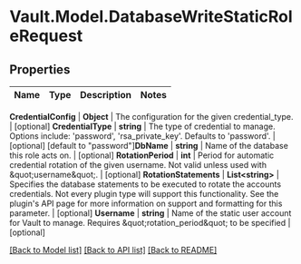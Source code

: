 # Vault.Model.DatabaseWriteStaticRoleRequest

## Properties

Name | Type | Description | Notes
------------ | ------------- | ------------- | -------------

**CredentialConfig** | **Object** | The configuration for the given credential_type. | [optional] **CredentialType** | **string** | The type of credential to manage. Options include: &#x27;password&#x27;, &#x27;rsa_private_key&#x27;. Defaults to &#x27;password&#x27;. | [optional] [default to "password"]**DbName** | **string** | Name of the database this role acts on. | [optional] **RotationPeriod** | **int** | Period for automatic credential rotation of the given username. Not valid unless used with \&quot;username\&quot;. | [optional] **RotationStatements** | **List&lt;string&gt;** | Specifies the database statements to be executed to rotate the accounts credentials. Not every plugin type will support this functionality. See the plugin&#x27;s API page for more information on support and formatting for this parameter. | [optional] **Username** | **string** | Name of the static user account for Vault to manage. Requires \&quot;rotation_period\&quot; to be specified | [optional] 

[[Back to Model list]](../README.md#documentation-for-models) [[Back to API list]](../README.md#documentation-for-api-endpoints) [[Back to README]](../README.md)

